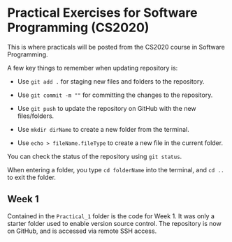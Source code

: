 # Practical Exercises for Software Programming (CS2020)

This is where practicals will be posted from the CS2020 course in Software Programming.

A few key things to remember when updating repository is:

* Use `git add .` for staging new files and folders to the repository.
* Use `git commit -m ""` for committing the changes to the repository.
* Use `git push` to update the repository on GitHub with the new files/folders.

* Use `mkdir dirName` to create a new folder from the terminal.
* Use `echo > fileName.fileType` to create a new file in the current folder.

You can check the status of the repository using `git status`.

When entering a folder, you type `cd folderName` into the terminal, and `cd ..` to exit the folder.

## Week 1

Contained in the `Practical_1` folder is the code for Week 1. It was only a starter folder used to enable version source control. The repository is now on GitHub, and is accessed via remote SSH access.
